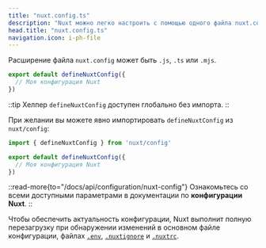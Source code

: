 ```yaml
---
title: "nuxt.config.ts"
description: "Nuxt можно легко настроить с помощью одного файла nuxt.config."
head.title: "nuxt.config.ts"
navigation.icon: i-ph-file
---
```


Расширение файла `nuxt.config` может быть `.js`, `.ts` или `.mjs`.

```ts twoslash [nuxt.config.ts]
export default defineNuxtConfig({
  // Моя конфигурация Nuxt
})
```

::tip
Хелпер `defineNuxtConfig` доступен глобально без импорта.
::

При желании вы можете явно импортировать `defineNuxtConfig` из `nuxt/config`:

```ts twoslash [nuxt.config.ts]
import { defineNuxtConfig } from 'nuxt/config'

export default defineNuxtConfig({
  // Моя конфигурация Nuxt
})
```

::read-more{to="/docs/api/configuration/nuxt-config"}
Ознакомьтесь со всеми доступными параметрами в документации по **конфигурации Nuxt**.
::

Чтобы обеспечить актуальность конфигурации, Nuxt выполнит полную перезагрузку при обнаружении изменений в основном файле конфигурации, файлах [`.env`](/docs/guide/directory-structure/env), [`.nuxtignore`](/docs/guide/directory-structure/nuxtignore) и [`.nuxtrc`](/docs/guide/directory-structure/nuxtrc).
